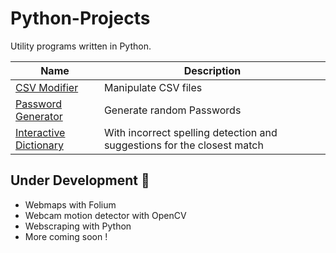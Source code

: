 # Python-Projects
Utility programs written in Python.

|  Name  | Description |
|  ----- | ----------- |
| [CSV Modifier](https://github.com/A7xSV/Python-Projects/tree/master/CSV%20Modifier) | Manipulate CSV files |
| [Password Generator](https://github.com/A7xSV/Python-Projects/tree/master/Password%20Generator) | Generate random Passwords |
| [Interactive Dictionary](https://github.com/A7xSV/Interactive-Dictionary) | With incorrect spelling detection and suggestions for the closest match  |
## Under Development 🔨
- Webmaps with Folium
- Webcam motion detector with OpenCV
- Webscraping with Python
- More coming soon !

